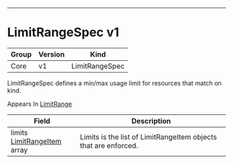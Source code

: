 

-----------
# LimitRangeSpec v1



Group        | Version     | Kind
------------ | ---------- | -----------
Core | v1 | LimitRangeSpec







LimitRangeSpec defines a min/max usage limit for resources that match on kind.

<aside class="notice">
Appears In <a href="#limitrange-v1">LimitRange</a> </aside>

Field        | Description
------------ | -----------
limits <br /> [LimitRangeItem](#limitrangeitem-v1) array | Limits is the list of LimitRangeItem objects that are enforced.






